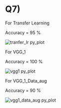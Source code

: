 # Q7)

For Transfer Learning <br/>

Accuracy  = 95 %

![tranfer_lr py_plot](https://user-images.githubusercontent.com/55022932/115933097-d7b10e80-a4ab-11eb-9b6f-23920d00244c.png)


For VGG_1 <br/>

Accuracy  = 100 %

![vgg1 py_plot](https://user-images.githubusercontent.com/55022932/115933178-f6afa080-a4ab-11eb-9540-e79b1ab5e46a.png)

For VGG_1_Data_aug <br/>

Accuracy  = 90 %

![vgg1_data_aug py_plot](https://user-images.githubusercontent.com/55022932/115933214-07601680-a4ac-11eb-84e5-a8113ca239c8.png)

